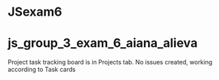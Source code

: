 # JSexam6
# js_group_3_exam_6_aiana_alieva
Project task tracking board is in Projects tab. No issues created, working according to Task cards
